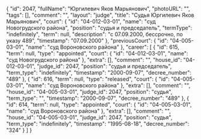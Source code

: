 {
    "id": 2047,
    "fullName": "Юргилевич Яков Марьянович",
    "photoURL": "",
    "tags": [],
    "comment": "",
    "layout": "judge",
    "title": "Судья Юргилевич Яков Марьянович",
    "court": {
        "id": "04-012-03-01",
        "name": "суд Новогрудского района",
        "position": "судья и председатель",
        "termType": "indefinitely",
        "term": null,
        "description": "c 07.09.2000, бессрочно, по указу 489",
        "timestamp": "07.09.2000"
    },
    "previousCourt": {
        "id": "04-005-03-01",
        "name": "суд Вороновского района"
    },
    "career": [
        {
            "id": 615,
            "term": null,
            "type": "appointed",
            "court": {
                "id": "04-012-03-01",
                "name": "суд Новогрудского района"
            },
            "extra": [],
            "comment": "",
            "house_id": "04-012-03-01",
            "judge_id": 2047,
            "position": "судья и председатель",
            "term_type": "indefinitely",
            "timestamp": "2000-09-07",
            "decree_number": "489"
        },
        {
            "id": 616,
            "term": null,
            "type": "released",
            "court": {
                "id": "04-005-03-01",
                "name": "суд Вороновского района"
            },
            "extra": [],
            "comment": "",
            "house_id": "04-005-03-01",
            "judge_id": 2047,
            "position": "судья",
            "term_type": "",
            "timestamp": "2000-09-07",
            "decree_number": "489"
        },
        {
            "id": 614,
            "term": null,
            "type": "appointed",
            "court": {
                "id": "04-005-03-01",
                "name": "суд Вороновского района"
            },
            "extra": [],
            "comment": "",
            "house_id": "04-005-03-01",
            "judge_id": 2047,
            "position": "судья",
            "term_type": "indefinitely",
            "timestamp": "1995-08-18",
            "decree_number": "324"
        }
    ]
}